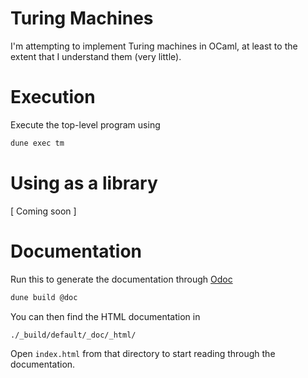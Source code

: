 # Turing Machines

I'm attempting to implement Turing machines in OCaml, at least to the extent that I understand them (very little).


# Execution

Execute the top-level program using

```bash
dune exec tm
```


# Using as a library

[ Coming soon ]


# Documentation

Run this to generate the documentation through [Odoc](https://github.com/ocaml/odoc)
```bash
dune build @doc
```

You can then find the HTML documentation in
```
./_build/default/_doc/_html/
```

Open `index.html` from that directory to start reading through the documentation.

